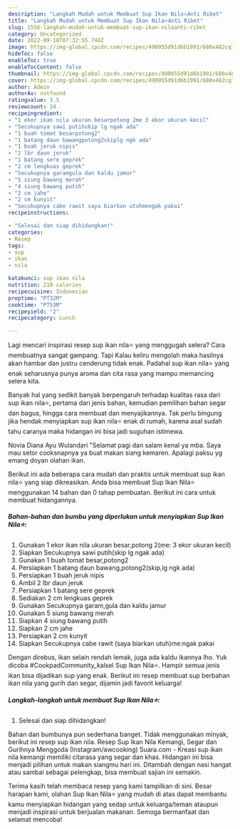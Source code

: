 ```yaml
---
description: "Langkah Mudah untuk Membuat Sup Ikan Nila⭐Anti Ribet"
title: "Langkah Mudah untuk Membuat Sup Ikan Nila⭐Anti Ribet"
slug: 1556-langkah-mudah-untuk-membuat-sup-ikan-nilaanti-ribet
category: Uncategorized
date: 2022-09-18T07:32:55.748Z
image: https://img-global.cpcdn.com/recipes/490955d91d6b1991/680x482cq70/sup-ikan-nila-foto-resep-utama.jpg
hideToc: false
enableToc: true
enableTocContent: false
thumbnail: https://img-global.cpcdn.com/recipes/490955d91d6b1991/680x482cq70/sup-ikan-nila-foto-resep-utama.jpg
cover: https://img-global.cpcdn.com/recipes/490955d91d6b1991/680x482cq70/sup-ikan-nila-foto-resep-utama.jpg
author: Admin
authorAv: notfound
ratingvalue: 3.5
reviewcount: 24
recipeingredient:
- "1 ekor ikan nila ukuran besarpotong 2me 3 ekor ukuran kecil"
- "Secukupnya sawi putihskip lg ngak ada"
- "1 buah tomat besarpotong2"
- "1 batang daun bawangpotong2skiplg ngk ada"
- "1 buah jeruk nipis"
- "2 lbr daun jeruk"
- "1 batang sere geprek"
- "2 cm lengkuas geprek"
- "Secukupnya garamgula dan kaldu jamur"
- "5 siung bawang merah"
- "4 siung bawang putih"
- "2 cm jahe"
- "2 cm kunyit"
- "Secukupnya cabe rawit saya biarkan utuhmengak pakai"
recipeinstructions:

- "Selesai dan siap dihidangkan!"
categories:
- Resep
tags:
- sup
- ikan
- nila

katakunci: sup ikan nila 
nutrition: 210 calories
recipecuisine: Indonesian
preptime: "PT32M"
cooktime: "PT53M"
recipeyield: "2"
recipecategory: Lunch

---
```



Lagi mencari inspirasi resep sup ikan nila⭐ yang menggugah selera? Cara membuatnya sangat gampang. Tapi Kalau keliru mengolah maka hasilnya akan hambar dan justru cenderung tidak enak. Padahal sup ikan nila⭐ yang enak seharusnya punya aroma dan cita rasa yang mampu memancing selera kita.


Banyak hal yang sedikit banyak berpengaruh terhadap kualitas rasa dari sup ikan nila⭐, pertama dari jenis bahan, kemudian pemilihan bahan segar dan bagus, hingga cara membuat dan menyajikannya. Tak perlu bingung jika hendak menyiapkan sup ikan nila⭐ enak di rumah, karena asal sudah tahu caranya maka hidangan ini bisa jadi suguhan istimewa.

Novia Diana Ayu Wulandari &#34;Selamat pagi dan salam kenal ya mba. Saya mau setor cooksnapnya ya buat makan siang kemaren. Apalagi paksu yg emang doyan olahan ikan.


Berikut ini ada beberapa cara mudah dan praktis untuk membuat sup ikan nila⭐ yang siap dikreasikan. Anda bisa membuat Sup Ikan Nila⭐ menggunakan 14 bahan dan 0 tahap pembuatan. Berikut ini cara untuk membuat hidangannya.

<!--inarticleads1-->

##### Bahan-bahan dan bumbu yang diperlukan untuk menyiapkan Sup Ikan Nila⭐:

1. Gunakan 1 ekor ikan nila ukuran besar,potong 2(me: 3 ekor ukuran kecil)
1. Siapkan Secukupnya sawi putih(skip lg ngak ada)
1. Gunakan 1 buah tomat besar,potong2
1. Persiapkan 1 batang daun bawang,potong2(skip,lg ngk ada)
1. Persiapkan 1 buah jeruk nipis
1. Ambil 2 lbr daun jeruk
1. Persiapkan 1 batang sere geprek
1. Sediakan 2 cm lengkuas geprek
1. Gunakan Secukupnya garam,gula dan kaldu jamur
1. Gunakan 5 siung bawang merah
1. Siapkan 4 siung bawang putih
1. Siapkan 2 cm jahe
1. Persiapkan 2 cm kunyit
1. Siapkan Secukupnya cabe rawit (saya biarkan utuh)me:ngak pakai


Dengan direbus, ikan selain rendah lemak, juga ada kaldu ikannya lho. Yuk dicoba #CookpadCommunity_kalsel Sup Ikan Nila⭐. Hampir semua jenis ikan bisa dijadikan sup yang enak. Berikut ini resep membuat sup berbahan ikan nila yang gurih dan segar, dijamin jadi favorit keluarga! 

<!--inarticleads2-->

##### Langkah-langkah untuk membuat Sup Ikan Nila⭐:


1. Selesai dan siap dihidangkan!

Bahan dan bumbunya pun sederhana banget. Tidak menggunakan minyak, berikut ini resep sup ikan nila. Resep Sup Ikan Nila Kemangi, Segar dan Gurihnya Menggoda (Instagram/awcooking) Suara.com - Kreasi sup ikan nila kemangi memiliki citarasa yang segar dan khas. Hidangan ini bisa menjadi pilihan untuk makan siangmu hari ini. Ditambah dengan nasi hangat atau sambal sebagai pelengkap, bisa membuat sajian ini semakin. 

Terima kasih telah membaca resep yang kami tampilkan di sini. Besar harapan kami, olahan Sup Ikan Nila⭐ yang mudah di atas dapat membantu kamu menyiapkan hidangan yang sedap untuk keluarga/teman ataupun menjadi inspirasi untuk berjualan makanan. Semoga bermanfaat dan selamat mencoba!
